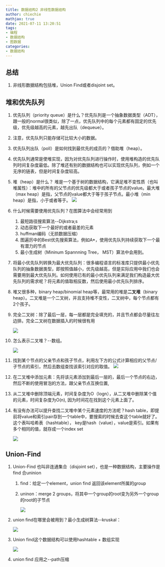 ```yaml
---
title: 数据结构2 非线性数据结构
author: chiechie
mathjax: true
date: 2021-07-11 13:20:51
tags:
- 编程
- 数据结构
- 图数据
categories: 
- 数据结构
---
```


## 总结

1. 非线形数据结构包括堆，Union Find或者disjoint set。

## 堆和优先队列

1. 优先队列（priority queue）是什么？优先队列是一个抽象数据类型（ADT），跟一般的normal很类似，除了一点，优先队列中的每个元素都有固定的优先级，优先级越高的元素，越先出队（dequeue）。

2. 注意，优先队列只能存储可比较大小的数据。

3. 优先队列出队（poll）是如何找到最优先的成员的？借助堆（heap）。

4. 优先队列通常是使堆实现，因为对优先队列进行操作时，使用堆构造的优先队列时间复杂度最低。除了堆还有别的数据结构也可以实现优先队列，例如一个无序的链表，但是时间复杂度较高。

5. 堆（heap）是什么？ 堆是一个基于树的数据结构，它满足堆不变性质（也叫堆属性）：堆中的所有的父节点的优先级都大于或者孩子节点的value。最大堆（max heap）是指，父节点的value都大于等于孩子节点。最小堆（min heap）是指，小于或者等于。
   ![](./image-20210711093249240.png)

6. 什么时候需要使用优先队列？在图算法中会经常用到

   1. 最短路径搜索算法--Dijkstra;s
   2. 动态获取下一个最好的或者最差的元素
   3. huffman编码（无损数据压缩）
   4. 图遍厉中的Best优先搜索算法，例如A*，使用优先队列持续获取下一个最有潜力的节点
   5. 最小生成树（Mininum Spannning Tree， MST）算法中会用到。

7. 将最小优先队列转换为最大优先队列：很多编程语言的标准库只提供最小优先队列的抽象数据类型，即按照值越小，优先级越高，但是实际应用中我们也会需要用到最大优先队列。如何使用已有的最小优先队列来满足我们构造最大优先队列的需求呢？将元素的值取相反数，然后使用最小优先队列排序。

8. 堆又很多种，binary heap/binomial heap等，最常用的堆是**二叉堆**（binary heap）。二叉堆是一个二叉树，并且支持堆不变性，二叉树中，每个节点都有2个孩子。

9. 完全二叉树：除了最后一层，每一层都是完全填充的，并且节点都会尽量往左边排。完全二叉树在数据插入的时候很有用

   ![](./image-20210711100432168.png)

10. 怎么表示二叉堆？--数组。

    ![](./image-20210711102017358.png)

11. 找到某个节点的父亲节点和孩子节点，利用左下方的公式计算相应的父节点/子节点的索引，然后去数组查找该索引对应的取值。
    ![](./image-20210711102047154.png)

12. 在二叉堆中添加元素：先将该元素添加到最后一层的，最后一个节点的右边，然后不断的使用冒泡的方法，跟父亲节点互换位置,

13. 从二叉堆中删除顶端元素，时间复杂度为O（logn），从二叉堆中删除某个值的元素，时间复杂度为O(n),  因为时间花在找到这个元素上面了。

14. 有没有办法可以提升查找二叉堆中某个元素速度的方法呢？hash table，即提前将value和索引pair存到一个table中，要搜索的时候去查这个table就好了。这个表叫哈希表（hashtable）， key是hash（value），value是索引。如果有多个相同的值，就存成一个index set

    ![](./image-20210711104111050.png)

##  Union-Find 

1. Union-Find 也叫非连通集合（disjoint set），也是一种数据结构，主要操作是find 合uninion

   1. find：给定一个element，union find 返回该element所属的group

   2. uninon：merge 2 groups，将其中一个group的root变为另外一个group的root的子节点

      ![](./image-20210711110158015.png)

2. union find在哪里会被用到？最小生成树算法--kruskal：

   ![](./image-20210711110757010.png)

3. Union find这个数据结构可以使用hashtable + 数组实现

   ![](./image-20210711115717168.png)

4. union find 应用之--path压缩

   

   

